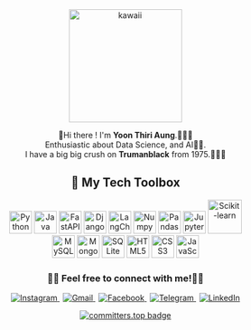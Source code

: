 <div align="center">
  <img src="https://github.com/user-attachments/assets/ca63894a-bc96-492a-984c-0758546cc500" alt="kawaii" width="200">
  
  🥑Hi there ! I'm **Yoon Thiri Aung**.🧸🎀🫧<br> 
  Enthusiastic about Data Science, and AI🤖✨.<br>
  I have a big big crush on **Trumanblack** from 1975.🤭🫶🏻

</div>

<div align="center" >

## 🧋 My Tech Toolbox


<!-- Tech badge rows -->
<!-- Programming Languages & Frameworks -->
<img src="https://cdn.jsdelivr.net/gh/devicons/devicon/icons/python/python-original.svg" alt="Python" width="40"/>
<img src="https://cdn.jsdelivr.net/gh/devicons/devicon/icons/java/java-original.svg" alt="Java" width="40"/>
<img src="https://cdn.jsdelivr.net/gh/devicons/devicon/icons/fastapi/fastapi-original.svg" alt="FastAPI" width="40"/>
<img src="https://cdn.jsdelivr.net/gh/devicons/devicon/icons/django/django-plain.svg" alt="Django" width="40"/>
<img src="https://raw.githubusercontent.com/hwchase17/langchain/master/docs/static/img/favicon.ico" alt="LangChain" width="40"/>

<!-- Data Science & AI -->
<img src="https://cdn.jsdelivr.net/gh/devicons/devicon/icons/numpy/numpy-original.svg" alt="Numpy" width="40"/>

<img src="https://cdn.jsdelivr.net/gh/devicons/devicon/icons/pandas/pandas-original.svg" alt="Pandas" width="40"/>
<img src="https://cdn.jsdelivr.net/gh/devicons/devicon/icons/jupyter/jupyter-original.svg" alt="Jupyter" width="40"/>
<img src="https://upload.wikimedia.org/wikipedia/commons/0/05/Scikit_learn_logo_small.svg" alt="Scikit-learn" width="60"/>

<br>
<!-- Databases -->
<img src="https://cdn.jsdelivr.net/gh/devicons/devicon/icons/mysql/mysql-original.svg" alt="MySQL" width="40"/>
<img src="https://cdn.jsdelivr.net/gh/devicons/devicon/icons/mongodb/mongodb-original.svg" alt="MongoDB" width="40"/>
<img src="https://cdn.jsdelivr.net/gh/devicons/devicon/icons/sqlite/sqlite-original.svg" alt="SQLite" width="40"/>

<!-- Web Technologies -->
<img src="https://cdn.jsdelivr.net/gh/devicons/devicon/icons/html5/html5-original.svg" alt="HTML5" width="40"/>
<img src="https://cdn.jsdelivr.net/gh/devicons/devicon/icons/css3/css3-original.svg" alt="CSS3" width="40"/>
<img src="https://cdn.jsdelivr.net/gh/devicons/devicon/icons/javascript/javascript-original.svg" alt="JavaScript" width="40"/>

</div>


<div align="center" >
  
### 🎨📩 Feel free to connect with me!🫧🐚

  
<a href="https://www.instagram.com/yoonthiri_ag" target="_blank" style="margin-right:6px;">
  <img src="https://img.shields.io/badge/Instagram-E4405F?style=flat&logo=instagram&logoColor=white" alt="Instagram" />
</a>

<a href="mailto:yoonthiriaung04@gmail.com" style="margin-right:6px;">
  <img src="https://img.shields.io/badge/Gmail-D14836?style=flat&logo=gmail&logoColor=white" alt="Gmail" />
</a>

<a href="https://www.facebook.com/yoonthiriaung04" target="_blank" style="margin-right:6px;">
  <img src="https://img.shields.io/badge/Facebook-1877F2?style=flat&logo=facebook&logoColor=white" alt="Facebook" />
</a>
<a href="https://t.me/yoonthiri04" target="_blank" style="margin-right:6px;">
  <img src="https://img.shields.io/badge/Telegram-2CA5E0?style=flat&logo=telegram&logoColor=white" alt="Telegram" />
</a>

<a href="https://www.linkedin.com/in/yoon-thiri-aung-497a6929a" target="_blank">
  <img src="https://img.shields.io/badge/LinkedIn-Connect-blue?style=flat&logo=linkedin" alt="LinkedIn" />
</a>
  <br>
  
 [![committers.top badge](https://user-badge.committers.top/myanmar/yoon-thiri04.svg)](https://user-badge.committers.top/myanmar/yoon-thiri04)
 <br>
  </div>
